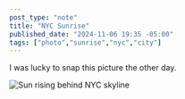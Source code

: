 ```yaml
---
post_type: "note" 
title: "NYC Sunrise"
published_date: "2024-11-06 19:35 -05:00"
tags: ["photo","sunrise","nyc","city"]
---
```


I was lucky to snap this picture the other day. 

![Sun rising behind NYC skyline](https://cdn.lqdev.tech/files/images/nyc-sunrise.jpg)